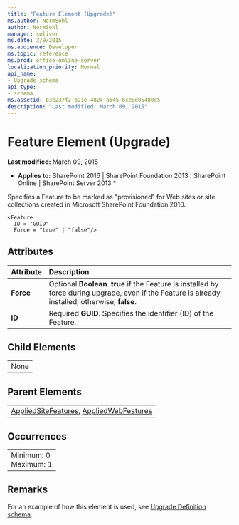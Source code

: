 ```yaml
---
title: "Feature Element (Upgrade)"
ms.author: NormSohl
author: NormSohl
manager: soliver
ms.date: 3/9/2015
ms.audience: Developer
ms.topic: reference
ms.prod: office-online-server
localization_priority: Normal
api_name:
- Upgrade schema
api_type:
- schema
ms.assetid: b3e237f2-b91e-4824-a545-6ce8d05480e5
description: "Last modified: March 09, 2015"
---
```


# Feature Element (Upgrade)

 **Last modified:** March 09, 2015 
  
 * **Applies to:** SharePoint 2016 | SharePoint Foundation 2013 | SharePoint Online | SharePoint Server 2013 * 
  
Specifies a Feature to be marked as "provisioned" for Web sites or site collections created in Microsoft SharePoint Foundation 2010.
  
```
<Feature
  ID = "GUID"
  Force = "true" | "false"/>
```

## Attributes

|**Attribute**|**Description**|
|:-----|:-----|
|**Force** <br/> |Optional **Boolean**. **true** if the Feature is installed by force during upgrade, even if the Feature is already installed; otherwise, **false**.  <br/> |
|**ID** <br/> |Required **GUID**. Specifies the identifier (ID) of the Feature.  <br/> |
   
## Child Elements

||
|:-----|
|None |
   
## Parent Elements

||
|:-----|
|[AppliedSiteFeatures](appliedsitefeatures-element-upgrade.md), [AppliedWebFeatures](appliedwebfeatures-element-upgrade.md)|
   
## Occurrences

||
|:-----|
|Minimum: 0  <br/> Maximum: 1  <br/> |
   
## Remarks

For an example of how this element is used, see [Upgrade Definition schema](upgrade-definition-schema.md).
  

